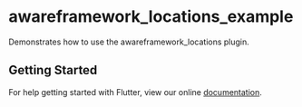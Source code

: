 # awareframework_locations_example

Demonstrates how to use the awareframework_locations plugin.

## Getting Started

For help getting started with Flutter, view our online
[documentation](https://flutter.io/).
